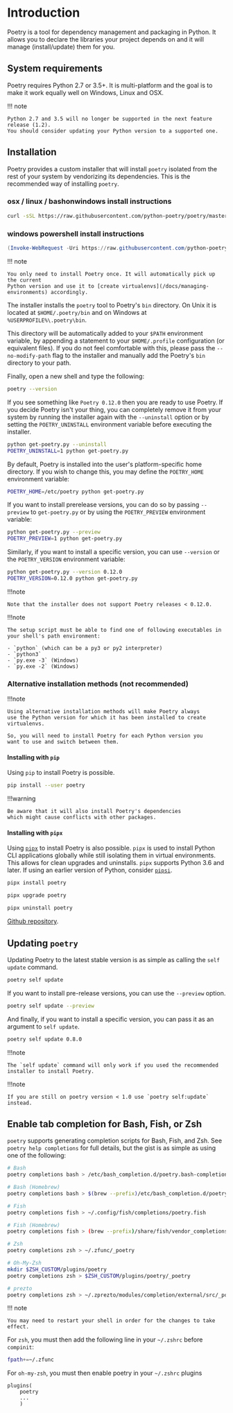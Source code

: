 # Introduction

Poetry is a tool for dependency management and packaging in Python.
It allows you to declare the libraries your project depends on and it will manage (install/update) them for you.


## System requirements

Poetry requires Python 2.7 or 3.5+. It is multi-platform and the goal is to make it work equally well
on Windows, Linux and OSX.

!!! note

    Python 2.7 and 3.5 will no longer be supported in the next feature release (1.2).
    You should consider updating your Python version to a supported one.


## Installation

Poetry provides a custom installer that will install `poetry` isolated
from the rest of your system by vendorizing its dependencies. This is the
recommended way of installing `poetry`.

### osx / linux / bashonwindows install instructions
```bash
curl -sSL https://raw.githubusercontent.com/python-poetry/poetry/master/get-poetry.py | python -
```
### windows powershell install instructions
```powershell
(Invoke-WebRequest -Uri https://raw.githubusercontent.com/python-poetry/poetry/master/get-poetry.py -UseBasicParsing).Content | python -
```

!!! note

    You only need to install Poetry once. It will automatically pick up the current
    Python version and use it to [create virtualenvs](/docs/managing-environments) accordingly.

The installer installs the `poetry` tool to Poetry's `bin` directory.
On Unix it is located at `$HOME/.poetry/bin` and on Windows at `%USERPROFILE%\.poetry\bin`.

This directory will be automatically added to your `$PATH` environment variable,
by appending a statement to your `$HOME/.profile` configuration (or equivalent files).
If you do not feel comfortable with this, please pass the `--no-modify-path` flag to
the installer and manually add the Poetry's `bin` directory to your path.

Finally, open a new shell and type the following:

```bash
poetry --version
```

If you see something like `Poetry 0.12.0` then you are ready to use Poetry.
If you decide Poetry isn't your thing, you can completely remove it from your system
by running the installer again with the `--uninstall` option or by setting
the `POETRY_UNINSTALL` environment variable before executing the installer.

```bash
python get-poetry.py --uninstall
POETRY_UNINSTALL=1 python get-poetry.py
```

By default, Poetry is installed into the user's platform-specific home directory. If you wish to change this, you may define the `POETRY_HOME` environment variable:

```bash
POETRY_HOME=/etc/poetry python get-poetry.py
```

If you want to install prerelease versions, you can do so by passing `--preview` to `get-poetry.py`
or by using the `POETRY_PREVIEW` environment variable:

```bash
python get-poetry.py --preview
POETRY_PREVIEW=1 python get-poetry.py
```

Similarly, if you want to install a specific version, you can use `--version` or the `POETRY_VERSION`
environment variable:

```bash
python get-poetry.py --version 0.12.0
POETRY_VERSION=0.12.0 python get-poetry.py
```

!!!note

    Note that the installer does not support Poetry releases < 0.12.0.

!!!note

    The setup script must be able to find one of following executables in your shell's path environment:

    - `python` (which can be a py3 or py2 interpreter)
    - `python3`
    - `py.exe -3` (Windows)
    - `py.exe -2` (Windows)

### Alternative installation methods (not recommended)

!!!note

    Using alternative installation methods will make Poetry always
    use the Python version for which it has been installed to create
    virtualenvs.

    So, you will need to install Poetry for each Python version you
    want to use and switch between them.

#### Installing with `pip`

Using `pip` to install Poetry is possible.

```bash
pip install --user poetry
```

!!!warning

    Be aware that it will also install Poetry's dependencies
    which might cause conflicts with other packages.

#### Installing with `pipx`

Using [`pipx`](https://github.com/cs01/pipx) to install Poetry is also possible. `pipx` is used to install Python CLI applications globally while still isolating them in virtual environments. This allows for clean upgrades and uninstalls. `pipx` supports Python 3.6 and later. If using an earlier version of Python, consider [`pipsi`](https://github.com/mitsuhiko/pipsi).

```bash
pipx install poetry
```

```bash
pipx upgrade poetry
```

```bash
pipx uninstall poetry
```

[Github repository](https://github.com/cs01/pipx).


## Updating `poetry`

Updating Poetry to the latest stable version is as simple as calling the `self update` command.

```bash
poetry self update
```

If you want to install pre-release versions, you can use the `--preview` option.

```bash
poetry self update --preview
```

And finally, if you want to install a specific version, you can pass it as an argument
to `self update`.

```bash
poetry self update 0.8.0
```

!!!note

    The `self update` command will only work if you used the recommended
    installer to install Poetry.

!!!note

    If you are still on poetry version < 1.0 use `poetry self:update` instead.


## Enable tab completion for Bash, Fish, or Zsh

`poetry` supports generating completion scripts for Bash, Fish, and Zsh.
See `poetry help completions` for full details, but the gist is as simple as using one of the following:


```bash
# Bash
poetry completions bash > /etc/bash_completion.d/poetry.bash-completion

# Bash (Homebrew)
poetry completions bash > $(brew --prefix)/etc/bash_completion.d/poetry.bash-completion

# Fish
poetry completions fish > ~/.config/fish/completions/poetry.fish

# Fish (Homebrew)
poetry completions fish > (brew --prefix)/share/fish/vendor_completions.d/poetry.fish

# Zsh
poetry completions zsh > ~/.zfunc/_poetry

# Oh-My-Zsh
mkdir $ZSH_CUSTOM/plugins/poetry
poetry completions zsh > $ZSH_CUSTOM/plugins/poetry/_poetry

# prezto
poetry completions zsh > ~/.zprezto/modules/completion/external/src/_poetry

```

!!! note

    You may need to restart your shell in order for the changes to take effect.

For `zsh`, you must then add the following line in your `~/.zshrc` before `compinit`:

```bash
fpath+=~/.zfunc
```

For `oh-my-zsh`, you must then enable poetry in your `~/.zshrc` plugins

```
plugins(
	poetry
	...
	)
```
